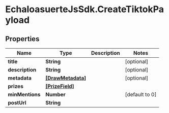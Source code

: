 # EchaloasuerteJsSdk.CreateTiktokPayload

## Properties

Name | Type | Description | Notes
------------ | ------------- | ------------- | -------------
**title** | **String** |  | [optional] 
**description** | **String** |  | [optional] 
**metadata** | [**[DrawMetadata]**](DrawMetadata.md) |  | [optional] 
**prizes** | [**[PrizeField]**](PrizeField.md) |  | 
**minMentions** | **Number** |  | [default to 0]
**postUrl** | **String** |  | 


